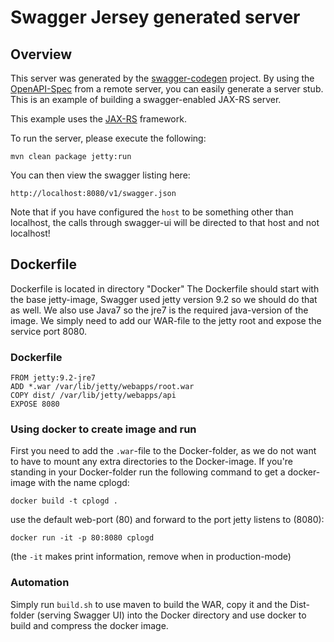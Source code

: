 # Swagger Jersey generated server

## Overview
This server was generated by the [swagger-codegen](https://github.com/swagger-api/swagger-codegen) project. By using the 
[OpenAPI-Spec](https://github.com/swagger-api/swagger-core/wiki) from a remote server, you can easily generate a server stub.  This
is an example of building a swagger-enabled JAX-RS server.

This example uses the [JAX-RS](https://jax-rs-spec.java.net/) framework.

To run the server, please execute the following:

```
mvn clean package jetty:run
```

You can then view the swagger listing here:

```
http://localhost:8080/v1/swagger.json
```

Note that if you have configured the `host` to be something other than localhost, the calls through
swagger-ui will be directed to that host and not localhost!

## Dockerfile

Dockerfile is located in directory "Docker"
The Dockerfile should start with the base jetty-image, Swagger used
jetty version 9.2 so we should do that as well. We also use Java7 so 
the jre7 is the required java-version of the image. 
We simply need to add our WAR-file to the jetty root and expose the 
service port 8080. 

### Dockerfile
``` 
FROM jetty:9.2-jre7
ADD *.war /var/lib/jetty/webapps/root.war
COPY dist/ /var/lib/jetty/webapps/api
EXPOSE 8080
``` 

### Using docker to create image and run

First you need to add the `.war`-file to the Docker-folder, as we do not want
to have to mount any extra directories to the Docker-image.
If you're standing in your Docker-folder run the following command to get
a docker-image with the name cplogd:
``` 
docker build -t cplogd .
```

use the default web-port (80) and forward to the port jetty listens to (8080):
```
docker run -it -p 80:8080 cplogd
```
(the `-it` makes print information, remove when in production-mode)

### Automation

Simply run `build.sh` to use maven to build the WAR, copy it and the Dist-folder (serving Swagger UI) into the Docker directory 
and use docker to build and compress the docker image. 
